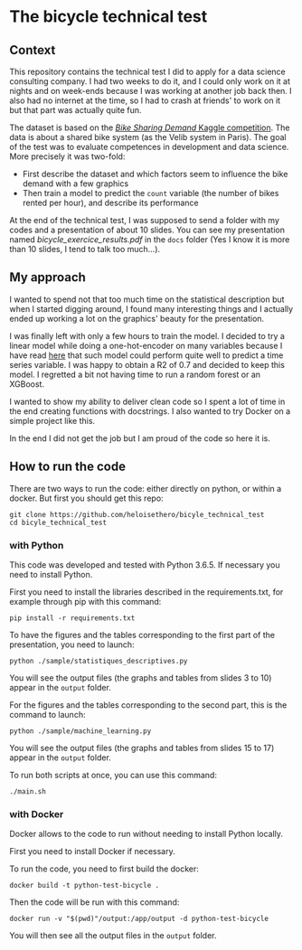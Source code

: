 # The bicycle technical test

## Context

This repository contains the technical test I did to apply for a data science consulting company. I had two weeks to do it, and I could only work on it at nights and on week-ends because I was working at another job back then. I also had no internet at the time, so I had to crash at friends' to work on it but that part was actually quite fun.

The dataset is based on the [_Bike Sharing Demand_ Kaggle competition](https://www.kaggle.com/c/bike-sharing-demand). The data is about a shared bike system (as the Velib system in Paris). The goal of the test was to evaluate competences in development and data science. More precisely it was two-fold:
* First describe the dataset and which factors seem to influence the bike demand with a few graphics
* Then train a model to predict the `count` variable (the number of bikes rented per hour), and describe its performance

At the end of the technical test, I was supposed to send a folder with my codes and a presentation of about 10 slides. You can see my presentation named _bicycle_exercice_results.pdf_ in the `docs` folder (Yes I know it is more than 10 slides, I tend to talk too much...).

## My approach

I wanted to spend not that too much time on the statistical description but when I started digging around, I found many interesting things and I actually ended up working a lot on the graphics' beauty for the presentation.

I was finally left with only a few hours to train the model. I decided to try a linear model while doing a one-hot-encoder on many variables because I have read [here](https://www.eyrolles.com/Informatique/Livre/data-science-fondamentaux-et-etudes-de-cas-9782212142433/) that such model could perform quite well to predict a time series variable. I was happy to obtain a R2 of 0.7 and decided to keep this model. I regretted a bit not having time to run a random forest or an XGBoost.

I wanted to show my ability to deliver clean code so I spent a lot of time in the end creating functions with docstrings. I also wanted to try Docker on a simple project like this.

In the end I did not get the job but I am proud of the code so here it is.

## How to run the code

There are two ways to run the code: either directly on python, or within a docker. But first you should get this repo:

```
git clone https://github.com/heloisethero/bicyle_technical_test
cd bicyle_technical_test
```

### with Python

This code was developed and tested with Python 3.6.5. If necessary you need to install Python.

First you need to install the libraries described in the requirements.txt, for example through pip with this command:
```
pip install -r requirements.txt
```

To have the figures and the tables corresponding to the first part of the presentation, you need to launch:
```
python ./sample/statistiques_descriptives.py
```
You will see the output files (the graphs and tables from slides 3 to 10) appear in the `output` folder.

For the figures and the tables corresponding to the second part, this is the command to launch:
```
python ./sample/machine_learning.py
```
You will see the output files (the graphs and tables from slides 15 to 17) appear in the `output` folder.

To run both scripts at once, you can use this command:
```
./main.sh
```

### with Docker

Docker allows to the code to run without needing to install Python locally.

First you need to install Docker if necessary.

To run the code, you need to first build the docker:
```
docker build -t python-test-bicycle .
```

Then the code will be run with this command:
```
docker run -v "$(pwd)"/output:/app/output -d python-test-bicycle
```
You will then see all the output files in the `output` folder.
